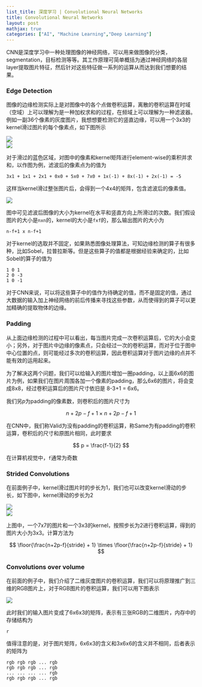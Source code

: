 ```yaml
---
list_title: 深度学习 | Convolutional Neural Networks
title: Convolutional Neural Networks
layout: post
mathjax: true
categories: ["AI", "Machine Learning","Deep Learning"]
---
```


CNN是深度学习中一种处理图像的神经网络，可以用来做图像的分类，segmentation，目标检测等等。其工作原理可简单概括为通过神经网络的各层layer提取图片特征，然后针对这些特征做一系列的运算从而达到我们想要的结果。

### Edge Detection

图像的边缘检测实际上是对图像中的各个点做卷积运算，离散的卷积运算在时域（空域）上可以理解为是一种加权求和的过程，在频域上可以理解为一种滤波器。例如一副36个像素的灰度图片，我想想要检测它的竖直边缘，可以用一个3x3的kernel滑过图片的每个像素点，如下图所示

<div class="md-flex-h">
<div><img src="{{site.baseurl}}/assets/images/2018/01/dl-cnn-1-1.png"></div>
<div class="md-margin-left-12"><img src="{{site.baseurl}}/assets/images/2018/01/dl-cnn-1-2.png" ></div>
</div>

对于滑过的蓝色区域，对图中的像素和kernel矩阵进行element-wise的乘积并求和，以作图为例，滤波后的像素点为的值为

```shell
3x1 + 1x1 + 2x1 + 0x0 + 5x0 + 7x0 + 1x(-1) + 8x(-1) + 2x(-1) = -5
```

这样当kernel滑过整张图片后，会得到一个4x4的矩阵，包含滤波后的像素值。

<img src="{{site.baseurl}}/assets/images/2018/01/dl-cnn-1-3.png">

图中可见滤波后图像的大小为kernel在水平和竖直方向上所滑过的次数。我们假设图片的大小是`nxn`的，kernel的大小是`fxf`的，那么输出图片的大小为

```shell
n-f+1 x n-f+1
```

对于kernel的选取并不固定，如果熟悉图像处理算法，可知边缘检测的算子有很多种，比如Sobel，拉普拉斯等。但是这些算子的值都是根据经验来确定的，比如Sobel的算子的值为

```shell
1 0 1
2 0 -3
1 0 -1
```

对于CNN来说，可以将这些算子中的值作为待确定的值，而不是固定的值，通过大数据的输入加上神经网络的前后传播来寻找这些参数，从而使得到的算子可以更加精确的提取物体的边缘。

### Padding

从上面边缘检测的过程中可以看出，每当图片完成一次卷积运算后，它的大小会变小；另外，对于图片中边缘的像素点，只会经过一次的卷积运算，而对于位于图中中心位置的点，则可能经过多次的卷积运算，因此卷积运算对于图片边缘的点并不能有效的运用起来。

为了解决这两个问题，我们可以给输入的图片增加一圈padding，以上面6x6的图片为例，如果我们在图片周围各加一个像素的padding，那么6x6的图片，将会变成8x8，经过卷积运算后的图片尺寸依旧是 8-3+1 = 6x6。

我们另$p$为padding的像素数，则卷积后的图片尺寸为

$$
n+2p-f+1 \times n+2p-f+1 
$$

在CNN中，我们称Valid为没有padding的卷积运算，称Same为有padding的卷积运算，卷积后的尺寸和原图片相同，此时要求 

$$
p = \frac{f-1}{2}
$$

在计算机视觉中，`f`通常为奇数

### Strided Convolutions

在前面例子中，kernel滑过图片时的步长为1，我们也可以改变kernel滑动的步长，如下图中，kernel滑动的步长为2

<div class="md-flex-h">
<div><img src="{{site.baseurl}}/assets/images/2018/01/dl-cnn-1-4.png"></div>
<div class="md-margin-left-12"><img src="{{site.baseurl}}/assets/images/2018/01/dl-cnn-1-5.png" ></div>
</div>

上图中，一个7x7的图片和一个3x3的kernel，按照步长为2进行卷积运算，得到的图片大小为3x3。计算方法为

$$
\floor{\frac{n+2p-f}{stride} + 1} \times \floor{\frac{n+2p-f}{stride} + 1}
$$

### Convolutions over volume 

在前面的例子中，我们介绍了二维灰度图片的卷积运算，我们可以将原理推广到三维的RGB图片上，对于RGB图片的卷积运算，我们可以用下图表示

<img src="{{site.baseurl}}/assets/images/2018/01/dl-cnn-1-6.png">

此时我们的输入图片变成了6x6x3的矩阵，表示有三张RGB的二维图片，内存中的存储结构为

```
r 

```


值得注意的是，对于图片矩阵，6x6x3的含义和3x6x6的含义并不相同，后者表示的矩阵为

```
rgb rgb rgb ... rgb
rgb rgb rgb ... rgb
... ... ... ... rgb
rgb rgb rgb ... rgb


```